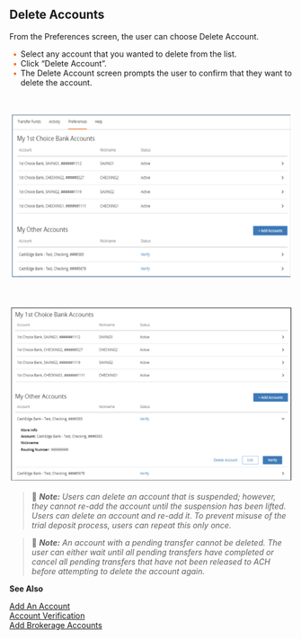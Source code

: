 ## Delete Accounts 

From the Preferences screen, the user can choose Delete Account. 

<div class="card-body">
<ul>
<li>Select any account that you wanted to delete from the list.</li>
<li>Click “Delete Account”.</li>
<li>The Delete Account screen prompts the user to confirm that they want to delete the account.</li>
</ul>
</div> 


&nbsp;


<center>

![Image](../../assets/images/Delete_Account_Preference_1.png) <br />


</center>


&nbsp;


<center>

![Image](../../assets/images/Delete_Account_Prefence_2.png) <br />


</center>


<!-- theme: info -->

> :memo: _**Note:** Users can delete an account that is suspended; however, they cannot re-add the account until the suspension has been lifted._</br>
> _Users can delete an account and re-add it. To prevent misuse of the trial deposit process, users can repeat this only once._


<!-- theme: info -->

> :memo: _**Note:** An account with a pending transfer cannot be deleted. The user can either wait until all pending transfers have completed or cancel all pending transfers that have not been released to ACH before attempting to delete the account again._ 

 


 **See Also**

[Add An Account](?path=docs/transfer-via-bank-accounts/add-an-Account.md)   
[Account Verification](?path=docs/transfer-via-bank-accounts/account_verification.md)      
[Add Brokerage Accounts ](?path=docs/transfer-via-bank-accounts/add_brokerage.md)   




 <style>
    .card-body ul {
        list-style: none;
        padding-left: 20px;
    }
    .card-body ul li::before {
        content: "\2022";
        font-size: 1em;
        color: #f60;
        display: inline-block;
        width: 1em;
        margin-left: -1em;
    }
</style>